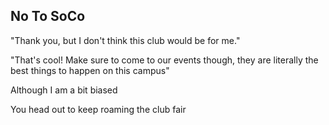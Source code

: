 ## No To SoCo

"Thank you, but I don't think this club would be for me."

"That's cool! Make sure to come to our events though, they are literally the best things to happen on this campus"

Although I am a bit biased

  
You head out to keep roaming the club fair